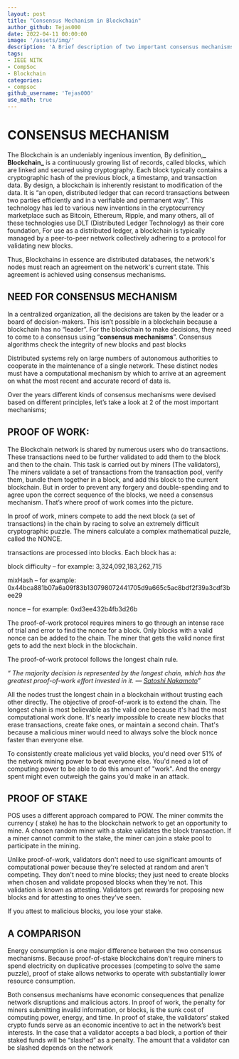 ```yaml
---
layout: post
title: "Consensus Mechanism in Blockchain"
author_github: Tejas000
date: 2022-04-11 00:00:00
image: '/assets/img/'
description: 'A Brief description of two important consensus mechanisms; proof-of-work and proof-of-stake'
tags:
- IEEE NITK
- CompSoc
- Blockchain
categories:
- compsoc
github_username: 'Tejas000'
use_math: true
---
```

# CONSENSUS MECHANISM

The Blockchain is an undeniably ingenious invention, By definition,**_ Blockchain_** is a continuously growing list of records, called blocks, which are linked and secured using cryptography. Each block typically contains a cryptographic hash of the previous block, a timestamp, and transaction data. By design, a blockchain is inherently resistant to modification of the data. It is “an open, distributed ledger that can record transactions between two parties efficiently and in a verifiable and permanent way”. This technology has led to various new inventions in the cryptocurrency marketplace such as Bitcoin, Ethereum, Ripple, and many others, all of these technologies use DLT (Distributed Ledger Technology) as their core foundation, For use as a distributed ledger, a blockchain is typically managed by a peer-to-peer network collectively adhering to a protocol for validating new blocks.

Thus, Blockchains in essence are distributed databases, the network's nodes must reach an agreement on the network's current state. This agreement is achieved using consensus mechanisms.


## NEED FOR CONSENSUS MECHANISM

In a centralized organization, all the decisions are taken by the leader or a board of decision-makers. This isn’t possible in a blockchain because a blockchain has no “leader”. For the blockchain to make decisions, they need to come to a consensus using “**consensus mechanisms**”. Consensus algorithms check the integrity of new blocks and past blocks

Distributed systems rely on large numbers of autonomous authorities to cooperate in the maintenance of a single network. These distinct nodes must have a computational mechanism by which to arrive at an agreement on what the most recent and accurate record of data is. 

Over the years different kinds of consensus mechanisms were devised based on different principles, let’s take a look at 2 of the most important mechanisms;


## PROOF OF WORK:

 The Blockchain network is shared by numerous users who do transactions. These transactions need to be further validated to add them to the block and then to the chain. This task is carried out by miners (The validators), The miners validate a set of transactions from the transaction pool, verify them, bundle them together in a block, and add this block to the current blockchain. But in order to prevent any forgery and double-spending and to agree upon the correct sequence of the blocks, we need a consensus mechanism. That’s where proof of work comes into the picture.

In proof of work, miners compete to add the next block (a set of transactions) in the chain by racing to solve an extremely difficult cryptographic puzzle. The miners calculate a complex mathematical puzzle, called the NONCE.

transactions are processed into blocks. Each block has a:

block difficulty – for example: 3,324,092,183,262,715

mixHash – for example: 0x44bca881b07a6a09f83b130798072441705d9a665c5ac8bdf2f39a3cdf3bee29

nonce – for example: 0xd3ee432b4fb3d26b

The proof-of-work protocol requires miners to go through an intense race of trial and error to find the nonce for a block. Only blocks with a valid nonce can be added to the chain. The miner that gets the valid nonce first gets to add the next block in the blockchain.

The proof-of-work protocol follows the longest chain rule.

_“ The majority decision is represented by the longest chain, which has the greatest proof-of-work effort invested in it. — [Satoshi Nakamoto](https://nakamotoinstitute.org/bitcoin/)”_

All the nodes trust the longest chain in a blockchain without trusting each other directly. The objective of proof-of-work is to extend the chain. The longest chain is most believable as the valid one because it's had the most computational work done. It's nearly impossible to create new blocks that erase transactions, create fake ones, or maintain a second chain. That's because a malicious miner would need to always solve the block nonce faster than everyone else.

To consistently create malicious yet valid blocks, you'd need over 51% of the network mining power to beat everyone else. You'd need a lot of computing power to be able to do this amount of "work". And the energy spent might even outweigh the gains you'd make in an attack.


## PROOF OF STAKE

POS uses a different approach compared to POW. The miner commits the currency ( stake) he has to the blockchain network to get an opportunity to mine. A chosen random miner with a stake validates the block transaction. If a miner cannot commit to the stake, the miner can join a stake pool to participate in the mining.

Unlike proof-of-work, validators don't need to use significant amounts of computational power because they're selected at random and aren't competing. They don't need to mine blocks; they just need to create blocks when chosen and validate proposed blocks when they're not. This validation is known as attesting. Validators get rewards for proposing new blocks and for attesting to ones they've seen.

If you attest to malicious blocks, you lose your stake.


## A COMPARISON

Energy consumption is one major difference between the two consensus mechanisms. Because proof-of-stake blockchains don’t require miners to spend electricity on duplicative processes (competing to solve the same puzzle), proof of stake allows networks to operate with substantially lower resource consumption.

Both consensus mechanisms have economic consequences that penalize network disruptions and malicious actors. In proof of work, the penalty for miners submitting invalid information, or blocks, is the sunk cost of computing power, energy, and time. In proof of stake, the validators’ staked crypto funds serve as an economic incentive to act in the network’s best interests. In the case that a validator accepts a bad block, a portion of their staked funds will be “slashed” as a penalty. The amount that a validator can be slashed depends on the network
